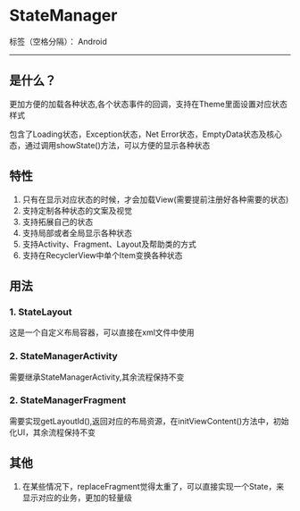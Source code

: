 # StateManager

标签（空格分隔）： Android

---

## 是什么？

更加方便的加载各种状态,各个状态事件的回调，支持在Theme里面设置对应状态样式

包含了Loading状态，Exception状态，Net Error状态，EmptyData状态及核心态，通过调用showState()方法，可以方便的显示各种状态

## 特性

1. 只有在显示对应状态的时候，才会加载View(需要提前注册好各种需要的状态)
2. 支持定制各种状态的文案及视觉
3. 支持拓展自己的状态
4. 支持局部或者全局显示各种状态
5. 支持Activity、Fragment、Layout及帮助类的方式
6. 支持在RecyclerView中单个Item变换各种状态

## 用法

### 1. StateLayout

这是一个自定义布局容器，可以直接在xml文件中使用

### 2. StateManagerActivity

需要继承StateManagerActivity,其余流程保持不变

### 2. StateManagerFragment

需要实现getLayoutId(),返回对应的布局资源，在initViewContent()方法中，初始化UI，其余流程保持不变


## 其他

1. 在某些情况下，replaceFragment觉得太重了，可以直接实现一个State，来显示对应的业务，更加的轻量级




